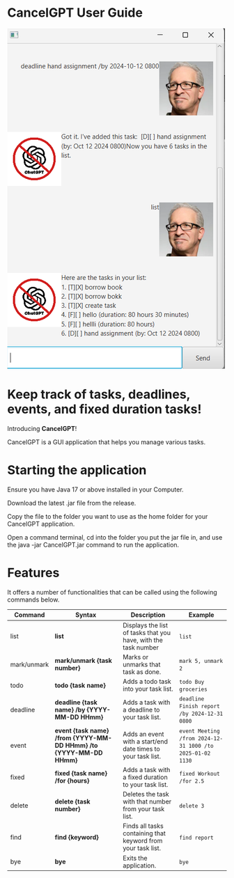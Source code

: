 # CancelGPT User Guide

![Ui.png](UI.png)

# Keep track of tasks, deadlines, events, and fixed duration tasks!
Introducing **CancelGPT**!

CancelGPT is a GUI application that helps you manage various tasks.

# Starting the application

Ensure you have Java 17 or above installed in your Computer.

Download the latest .jar file from the release.

Copy the file to the folder you want to use as the home folder for your CancelGPT application.

Open a command terminal, cd into the folder you put the jar file in, and use the java -jar CancelGPT.jar command to run the application.

# Features

It offers a number of functionalities that can be called using the following commands below.

| Command     | Syntax                                                              | Description                                                    | Example                                                   |
|-------------|---------------------------------------------------------------------|----------------------------------------------------------------|-----------------------------------------------------------|
| list        | **list**                                                            | Displays the list of tasks that you have, with the task number | `list`                                                    
| mark/unmark | **mark/unmark {task number}**                                       | Marks or unmarks that task as done.                            | `mark 5, unmark 2`                                        |
| todo        | **todo {task name}**                                                | Adds a todo task into your task list.                          | `todo Buy groceries`                                      |
| deadline    | **deadline {task name} /by {YYYY-MM-DD HHmm}**                      | Adds a task with a deadline to your task list.                 | `deadline Finish report /by 2024-12-31 0800`              |
| event       | **event {task name} /from {YYYY-MM-DD HHmm} /to {YYYY-MM-DD HHmm}** | Adds an event with a start/end date times to your task list.   | `event Meeting /from 2024-12-31 1000 /to 2025-01-02 1130` |
| fixed       | **fixed {task name} /for {hours}**                                  | Adds a task with a fixed duration to your task list.           | `fixed Workout /for 2.5`                                  |
| delete      | **delete {task number}**                                            | Deletes the task with that number from your task list.         | `delete 3`                                                |
| find        | **find {keyword}**                                                  | Finds all tasks containing that keyword from your task list.   | `find report`                                             |
| bye         | **bye**                                                             | Exits the application.                                         | `bye`                                                     |
